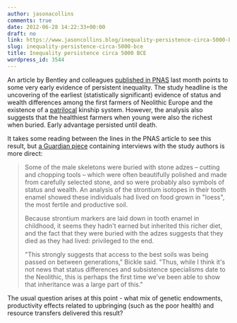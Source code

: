 ```yaml
---
author: jasonacollins
comments: true
date: 2012-06-28 14:22:33+00:00
draft: no
link: https://www.jasoncollins.blog/inequality-persistence-circa-5000-bce/
slug: inequality-persistence-circa-5000-bce
title: Inequality persistence circa 5000 BCE
wordpress_id: 3544
---
```


An article by Bentley and colleagues [published in PNAS](http://www.pnas.org/cgi/doi/10.1073/pnas.1113710109) last month points to some very early evidence of persistent inequality. The study headline is the uncovering of the earliest (statistically significant) evidence of status and wealth differences among the first farmers of Neolithic Europe and the existence of a [patrilocal](http://en.wikipedia.org/wiki/Patrilocal_residence) kinship system. However, the analysis also suggests that the healthiest farmers when young were also the richest when buried. Early advantage persisted until death.

It takes some reading between the lines in the PNAS article to see this result, but [a Guardian piece](http://www.guardian.co.uk/science/2012/may/28/daddy-rich-inherited-wealth-agriculture) containing interviews with the study authors is more direct:


<blockquote>Some of the male skeletons were buried with stone adzes – cutting and chopping tools – which were often beautifully polished and made from carefully selected stone, and so were probably also symbols of status and wealth. An analysis of the strontium isotopes in their tooth enamel showed these individuals had lived on food grown in "loess", the most fertile and productive soil.

Because strontium markers are laid down in tooth enamel in childhood, it seems they hadn't earned but inherited this richer diet, and the fact that they were buried with the adzes suggests that they died as they had lived: privileged to the end.

"This strongly suggests that access to the best soils was being passed on between generations," Bickle said. "Thus, while I think it's not news that status differences and subsistence specialisms date to the Neolithic, this is perhaps the first time we've been able to show that inheritance was a large part of this."</blockquote>


The usual question arises at this point - what mix of genetic endowments, productivity effects related to upbringing (such as the poor health) and resource transfers delivered this result?
